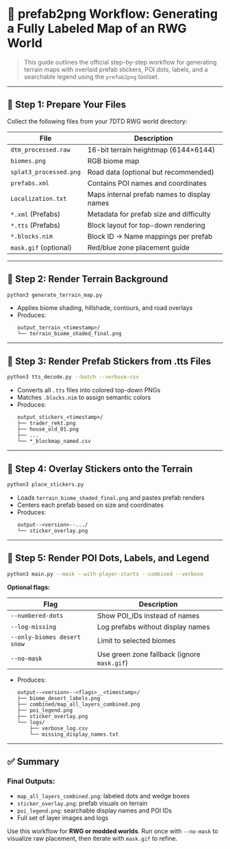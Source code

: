 
# 🧭 prefab2png Workflow: Generating a Fully Labeled Map of an RWG World

> This guide outlines the official step-by-step workflow for generating terrain maps with overlaid prefab stickers, POI dots, labels, and a searchable legend using the `prefab2png` toolset.

---

## 🔹 Step 1: Prepare Your Files

Collect the following files from your 7DTD RWG world directory:

| File | Description |
|------|-------------|
| `dtm_processed.raw` | 16-bit terrain heightmap (6144×6144) |
| `biomes.png` | RGB biome map |
| `splat3_processed.png` | Road data (optional but recommended) |
| `prefabs.xml` | Contains POI names and coordinates |
| `Localization.txt` | Maps internal prefab names to display names |
| `*.xml` (Prefabs) | Metadata for prefab size and difficulty |
| `*.tts` (Prefabs) | Block layout for top-down rendering |
| `*.blocks.nim` | Block ID → Name mappings per prefab |
| `mask.gif` (optional) | Red/blue zone placement guide |

---

## 🔹 Step 2: Render Terrain Background

```bash
python3 generate_terrain_map.py
```

- Applies biome shading, hillshade, contours, and road overlays
- Produces:
  ```
  output_terrain_<timestamp>/
  └── terrain_biome_shaded_final.png
  ```

---

## 🔹 Step 3: Render Prefab Stickers from .tts Files

```bash
python3 tts_decode.py --batch --verbose-csv
```

- Converts all `.tts` files into colored top-down PNGs
- Matches `.blocks.nim` to assign semantic colors
- Produces:
  ```
  output_stickers_<timestamp>/
  ├── trader_rekt.png
  ├── house_old_01.png
  ├── ...
  └── *_blockmap_named.csv
  ```

---

## 🔹 Step 4: Overlay Stickers onto the Terrain

```bash
python3 place_stickers.py
```

- Loads `terrain_biome_shaded_final.png` and pastes prefab renders
- Centers each prefab based on size and coordinates
- Produces:
  ```
  output--<version>--.../
  └── sticker_overlay.png
  ```

---

## 🔹 Step 5: Render POI Dots, Labels, and Legend

```bash
python3 main.py --mask --with-player-starts --combined --verbose
```

**Optional flags:**

| Flag | Description |
|------|-------------|
| `--numbered-dots` | Show POI_IDs instead of names |
| `--log-missing` | Log prefabs without display names |
| `--only-biomes desert snow` | Limit to selected biomes |
| `--no-mask` | Use green zone fallback (ignore `mask.gif`) |

- Produces:
  ```
  output--<version>--<flags>__<timestamp>/
  ├── biome_desert_labels.png
  ├── combined/map_all_layers_combined.png
  ├── poi_legend.png
  ├── sticker_overlay.png
  └── logs/
      ├── verbose_log.csv
      └── missing_display_names.txt
  ```

---

## ✅ Summary

### Final Outputs:
- `map_all_layers_combined.png`: labeled dots and wedge boxes
- `sticker_overlay.png`: prefab visuals on terrain
- `poi_legend.png`: searchable display names and POI IDs
- Full set of layer images and logs

Use this workflow for **RWG or modded worlds**. Run once with `--no-mask` to visualize raw placement, then iterate with `mask.gif` to refine.

